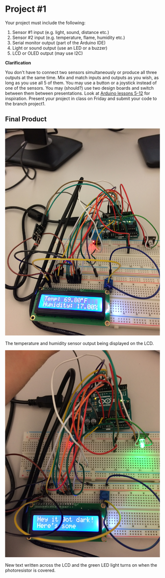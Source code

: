 # Project #1

Your project must include the following:

1. Sensor #1 input (e.g. light, sound, distance etc.)
2. Sensor #2 input (e.g. temperature, flame, humidity etc.)
3. Serial monitor output (part of the Arduino IDE)
4. Light or sound output (use an LED or a buzzer)
5. LCD or OLED output (may use I2C)

**Clarification**

You don't have to connect two sensors simultaneously or produce all three outputs at the same time. Mix and match inputs and outputs as you wish, as long as you use all 5 of them.
You may use a button or a joystick instead of one of the sensors.
You may (should?) use two design boards and switch between them between presentations.
Look at [Arduino lessons 5-12](https://learn.adafruit.com/series/learn-arduino) for inspiration.
Present your project in class on Friday and submit your code to the branch project1.

## Final Product

![alt text](https://github.com/khummel01/Operating-Systems-and-Architecture/blob/project1/imgs/project1.JPG)

The temperature and humidity sensor output being displayed on the LCD.

![alt text](https://github.com/khummel01/Operating-Systems-and-Architecture/blob/project1/imgs/project1withlight.JPG)

New text written across the LCD and the green LED light turns on when the photoresistor is covered.
